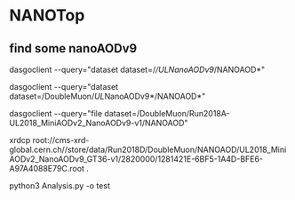 # NANOTop


## find some nanoAODv9

dasgoclient --query="dataset dataset=/*/*UL*NanoAODv9*/NANOAOD*"

dasgoclient --query="dataset dataset=/DoubleMuon/*UL*NanoAODv9*/NANOAOD*"

 dasgoclient --query="file dataset=/DoubleMuon/Run2018A-UL2018_MiniAODv2_NanoAODv9-v1/NANOAOD"

xrdcp root://cms-xrd-global.cern.ch//store/data/Run2018D/DoubleMuon/NANOAOD/UL2018_MiniAODv2_NanoAODv9_GT36-v1/2820000/1281421E-6BF5-1A4D-BFE6-A97A4088E79C.root .

python3 Analysis.py -o test

